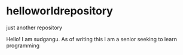 # helloworldrepository
just another repository

Hello! I am sudgangu. As of writing this I am a senior seeking to learn programming

